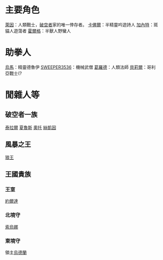<!-- TITLE: 角色列表 -->
<!-- SUBTITLE: 就列表喇幹 -->

# 主要角色
[萊因](萊因)：人類戰士，[破空者](/組織/破空者一族)家的唯一倖存者。
[卡佛爾](卡佛爾)：半精靈吟遊詩人
[加內特](加內特)：斑貓人遊蕩者
[霍爾格](霍爾格)：半獸人野蠻人
# 助拳人
[烏馬](烏馬)：精靈德魯伊
[SWEEPER3536](SWEEPER3536)：機械武僧
[葛羅德](葛羅德)：人類法師
[貝莉爾](貝莉爾)：哥利亞戰士(?
# 閒雜人等
## 破空者一族
[泰拉爾](泰拉爾)
[夏魯斯](夏魯斯)
[奧托](奧托)
[絲凱因](絲凱因)
## 風暴之王
[狼王](狼王)
## 王國貴族
### 王室
[約爾達](約爾達)
### 北境守
[索烏娜](索烏娜)
### 東境守
領主[烏德蘭](烏德蘭)
